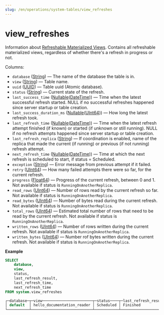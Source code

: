 ```yaml
---
slug: /en/operations/system-tables/view_refreshes
---
```

# view_refreshes

Information about [Refreshable Materialized Views](../../sql-reference/statements/create/view.md#refreshable-materialized-view). Contains all refreshable materialized views, regardless of whether there's a refresh in progress or not.


Columns:

- `database` ([String](../../sql-reference/data-types/string.md)) — The name of the database the table is in.
- `view` ([String](../../sql-reference/data-types/string.md)) — Table name.
- `uuid` ([UUID](../../sql-reference/data-types/uuid.md)) — Table uuid (Atomic database).
- `status` ([String](../../sql-reference/data-types/string.md)) — Current state of the refresh.
- `last_success_time` ([Nullable](../../sql-reference/data-types/nullable.md)([DateTime](../../sql-reference/data-types/datetime.md))) — Time when the latest successful refresh started. NULL if no successful refreshes happened since server startup or table creation.
- `last_success_duration_ms` ([Nullable](../../sql-reference/data-types/nullable.md)([UInt64](../../sql-reference/data-types/int-uint.md))) — How long the latest refresh took.
- `last_refresh_time` ([Nullable](../../sql-reference/data-types/nullable.md)([DateTime](../../sql-reference/data-types/datetime.md))) — Time when the latest refresh attempt finished (if known) or started (if unknown or still running). NULL if no refresh attempts happened since server startup or table creation.
- `last_refresh_replica` ([String](../../sql-reference/data-types/string.md)) — If coordination is enabled, name of the replica that made the current (if running) or previous (if not running) refresh attempt.
- `next_refresh_time` ([Nullable](../../sql-reference/data-types/nullable.md)([DateTime](../../sql-reference/data-types/datetime.md))) — Time at which the next refresh is scheduled to start, if status = Scheduled.
- `exception` ([String](../../sql-reference/data-types/string.md)) — Error message from previous attempt if it failed.
- `retry` ([UInt64](../../sql-reference/data-types/int-uint.md)) — How many failed attempts there were so far, for the current refresh.
- `progress` ([Float64](../../sql-reference/data-types/float.md)) — Progress of the current refresh, between 0 and 1. Not available if status is `RunningOnAnotherReplica`.
- `read_rows` ([UInt64](../../sql-reference/data-types/int-uint.md)) — Number of rows read by the current refresh so far. Not available if status is `RunningOnAnotherReplica`.
- `read_bytes` ([UInt64](../../sql-reference/data-types/int-uint.md)) — Number of bytes read during the current refresh. Not available if status is `RunningOnAnotherReplica`.
- `total_rows` ([UInt64](../../sql-reference/data-types/int-uint.md)) — Estimated total number of rows that need to be read by the current refresh. Not available if status is `RunningOnAnotherReplica`.
- `written_rows` ([UInt64](../../sql-reference/data-types/int-uint.md)) — Number of rows written during the current refresh. Not available if status is `RunningOnAnotherReplica`.
- `written_bytes` ([UInt64](../../sql-reference/data-types/int-uint.md)) — Number rof bytes written during the current refresh. Not available if status is `RunningOnAnotherReplica`.

**Example**

```sql
SELECT
    database,
    view,
    status,
    last_refresh_result,
    last_refresh_time,
    next_refresh_time
FROM system.view_refreshes

┌─database─┬─view───────────────────────┬─status────┬─last_refresh_result─┬───last_refresh_time─┬───next_refresh_time─┐
│ default  │ hello_documentation_reader │ Scheduled │ Finished            │ 2023-12-01 01:24:00 │ 2023-12-01 01:25:00 │
└──────────┴────────────────────────────┴───────────┴─────────────────────┴─────────────────────┴─────────────────────┘
```
